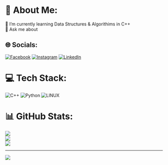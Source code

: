 # 💫 About Me:
🌱 I’m currently learning Data Structures & Algorithims in C++<br>💬 Ask me about


## 🌐 Socials:
[![Facebook](https://img.shields.io/badge/Facebook-%231877F2.svg?logo=Facebook&logoColor=white)](https://facebook.com/https://www.facebook.com/profile.php?id=100009360213094) [![Instagram](https://img.shields.io/badge/Instagram-%23E4405F.svg?logo=Instagram&logoColor=white)](https://instagram.com/____aditya_mote____) [![LinkedIn](https://img.shields.io/badge/LinkedIn-%230077B5.svg?logo=linkedin&logoColor=white)](https://linkedin.com/in/https://www.linkedin.com/in/aditya-mote-610367259) 

# 💻 Tech Stack:
![C++](https://img.shields.io/badge/c++-%2300599C.svg?style=for-the-badge&logo=c%2B%2B&logoColor=white) ![Python](https://img.shields.io/badge/python-3670A0?style=for-the-badge&logo=python&logoColor=ffdd54) ![LINUX](https://img.shields.io/badge/Linux-FCC624?style=for-the-badge&logo=linux&logoColor=black)
# 📊 GitHub Stats:
![](https://github-readme-stats.vercel.app/api?username=rx-metallica&theme=darcula&hide_border=false&include_all_commits=false&count_private=false)<br/>
![](https://github-readme-streak-stats.herokuapp.com/?user=rx-metallica&theme=darcula&hide_border=false)<br/>
![](https://github-readme-stats.vercel.app/api/top-langs/?username=rx-metallica&theme=darcula&hide_border=false&include_all_commits=false&count_private=false&layout=compact) 

---
[![](https://visitcount.itsvg.in/api?id=rx-metallica&icon=0&color=0)](https://visitcount.itsvg.in) 

<!-- Proudly created with GPRM ( https://gprm.itsvg.in ) -->
